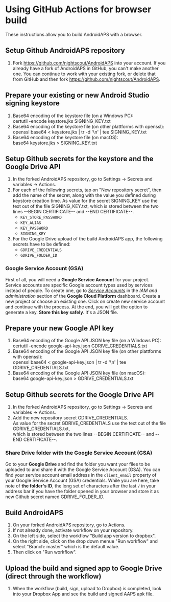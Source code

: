 # Using GitHub Actions for browser build

These instructions allow you to build AndroidAPS with a browser.


## Setup Github AndroidAPS repository

1. Fork https://github.com/nightscout/AndroidAPS into your account. If you already have a fork of AndroidAPS in GitHub, you can't make another one. You can continue to work with your existing fork, or delete that from GitHub and then fork https://github.com/nightscout/AndroidAPS.


## Prepare your existing or new Android Studio signing keystore

1. Base64 encoding of the keystore file (on a Windows PC):\
   certutil -encode keystore.jks SIGNING_KEY.txt
2. Base64 encoding of the keystore file (on other plattforms with openssl):\
   openssl base64 < keystore.jks | tr -d '\n' | tee SIGNING_KEY.txt
3. Base64 encoding of the keystore file (on macOS):\
   base64 keystore.jks > SIGNING_KEY.txt


## Setup Github secrets for the keystore and the Google Drive API

1. In the forked AndroidAPS repository, go to Settings -> Secrets and variables -> Actions.
1. For each of the following secrets, tap on "New repository secret", then add the name of the secret, along with the value you defined during keystore creation time. As value for the secret SIGNING_KEY use the text out of the file SIGNING_KEY.txt, which is stored between the two lines --BEGIN CERTIFICATE-- and --END CERTIFICATE--.  
    * `KEY_STORE_PASSWORD`
    * `KEY_ALIAS`
    * `KEY_PASSWORD`
    * `SIGNING_KEY`
1. For the Google Drive upload of the build AndroidAPS app, the following secrets have to be defined:
    * `GDRIVE_CREDENTIALS`
    * `GDRIVE_FOLDER_ID`

### Google Service Account (GSA)
First of all, you will need a **Google Service Account** for your project. Service accounts are specific Google account types used by services instead of people. To create one, go to [*Service Accounts*](https://console.cloud.google.com/apis/credentials) in the *IAM and administration* section of the **Google Cloud Platform** dashboard. Create a new project or choose an existing one. Click on create new service account and continue with the process. At the end, you will get the option to generate a key. **Store this key safely**. It's a JSON file.

## Prepare your new Google API key

1. Base64 encoding of the Google API JSON key file (on a Windows PC):\
   certutil -encode google-api-key.json GDRIVE_CREDENTIALS.txt
2. Base64 encoding of the Google API JSON key file (on other plattforms with openssl):\
   openssl base64 < google-api-key.json | tr -d '\n' | tee GDRIVE_CREDENTIALS.txt
3. Base64 encoding of the Google API JSON key file (on macOS):\
   base64 google-api-key.json > GDRIVE_CREDENTIALS.txt

## Setup Github secrets for the Google Drive API

1. In the forked AndroidAPS repository, go to Settings -> Secrets and variables -> Actions.
1. Add the new repository secret GDRIVE_CREDENTIALS.\
   As value for the secret GDRIVE_CREDENTIALS use the text out of the file GDRIVE_CREDENTIALS.txt,\
   which is stored between the two lines --BEGIN CERTIFICATE-- and --END CERTIFICATE--.  

### Share Drive folder with the Google Service Account (GSA)

Go to your **Google Drive** and find the folder you want your files to be uploaded to and share it with the Google Service Account (GSA). You can find your service account email address in the `client_email` property of your Google Service Account (GSA) credentials. While you are here, take note of **the folder's ID**, the long set of characters after the last `/` in your address bar if you have the folder opened in your browser and store it as new Github secret named GDRIVE_FOLDER_ID.

## Build AndroidAPS
1. On your forked AndroidAPS repository, go to Actions.
2. If not already done, activate workflow on your repository.
3. On the left side, select the workflow "Build app version to dropbox".
4. On the right side, click on the drop down menue "Run workflow" and select "Branch: master" which is the default value.
5. Then click on "Run workflow".


## Upload the build and signed app to Google Drive (direct through the workflow)
1. When the workflow (build, sign, upload to Dropbox) is completed,
   look into your Dropbox App and see the build and signed AAPS apk file.
